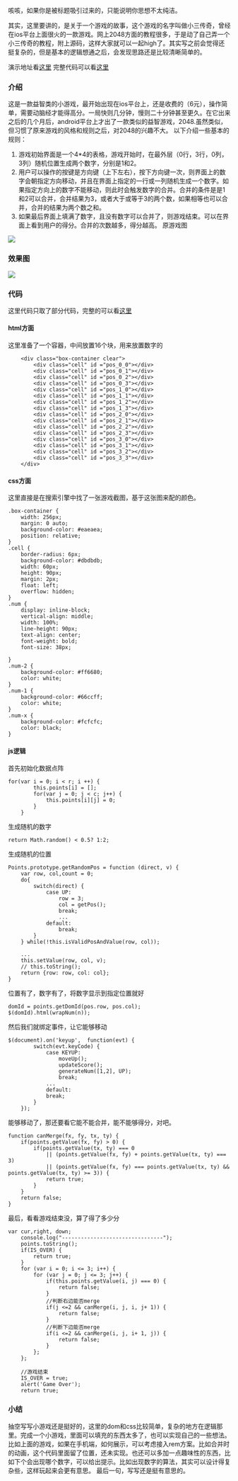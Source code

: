 咳咳，如果你是被标题吸引过来的，只能说明你思想不太纯洁。

其实，这里要讲的，是关于一个游戏的故事，这个游戏的名字叫做小三传奇，曾经在ios平台上面很火的一款游戏。网上2048方面的教程很多，于是动了自己弄一个小三传奇的教程，附上源码，这样大家就可以一起high了。其实写之前会觉得还挺复杂的，但是基本的逻辑想通之后，会发现思路还是比较清晰简单的。

演示地址看[这里](http://jsfiddle.net/ABxx3/201/)
完整代码可以看[这里](https://github.com/moonye6/smallthree)

### 介绍

这是一款益智类的小游戏，最开始出现在ios平台上，还是收费的（6元），操作简单，需要动脑经才能得高分。一局快则几分钟，慢则二十分钟甚至更久。在它出来之后的几个月后，android平台上才出了一款类似的益智游戏，2048.虽然类似，但习惯了原来游戏的风格和规则之后，对2048的兴趣不大。
以下介绍一些基本的规则：
1. 游戏初始界面是一个4*4的表格，游戏开始时，在最外层（0行，3行，0列，3列）随机位置生成两个数字，分别是1和2。
2. 用户可以操作的按键是方向键（上下左右），按下方向键一次，则界面上的数字会朝指定方向移动，并且在界面上指定的一行或一列随机生成一个数字。如果指定方向上的数字不能移动，则此时会触发数字的合并。合并的条件是是1和2可以合并，合并结果为3，或者大于或等于3的两个数，如果相等也可以合并，合并的结果为两个数之和。
3. 如果最后界面上填满了数字，且没有数字可以合并了，则游戏结束。可以在界面上看到用户的得分。合并的次数越多，得分越高。
原游戏图

![](http://7tszky.com1.z0.glb.clouddn.com/FoNgtDdbEHf_fhvfpyXSz4-CrCva)

### 效果图

![](http://7tszky.com1.z0.glb.clouddn.com/Fit-uK6Omqg4oVcPKk_Pp2JCTX3F)

### 代码

这里代码只取了部分代码，完整的可以看[这里](https://github.com/moonye6/smallthree)

#### html方面

这里准备了一个容器，中间放置16个块，用来放置数字的

```
 	<div class="box-container clear">
 		<div class="cell" id ="pos_0_0"></div>
 		<div class="cell" id ="pos_0_1"></div>
 		<div class="cell" id ="pos_0_2"></div>
 		<div class="cell" id ="pos_0_3"></div>
 		<div class="cell" id ="pos_1_0"></div>
 		<div class="cell" id ="pos_1_1"></div>
 		<div class="cell" id ="pos_1_2"></div>
 		<div class="cell" id ="pos_1_3"></div>
 		<div class="cell" id ="pos_2_0"></div>
 		<div class="cell" id ="pos_2_1"></div>
 		<div class="cell" id ="pos_2_2"></div>
 		<div class="cell" id ="pos_2_3"></div>
 		<div class="cell" id ="pos_3_0"></div>
 		<div class="cell" id ="pos_3_1"></div>
 		<div class="cell" id ="pos_3_2"></div>
 		<div class="cell" id ="pos_3_3"></div>
 	</div>
```

#### css方面

这里直接是在搜索引擎中找了一张游戏截图，基于这张图来配的颜色。

```
.box-container {
	width: 256px;
	margin: 0 auto;
	background-color: #eaeaea;
	position: relative;
}
.cell {
	border-radius: 6px;
	background-color: #dbdbdb;
	width: 60px;
	height: 90px;
	margin: 2px;
	float: left;
	overflow: hidden;
}
.num {
	display: inline-block;
	vertical-align: middle;
	width: 100%;
	line-height: 90px;
	text-align: center;
	font-weight: bold;
	font-size: 38px;

}
.num-2 {
	background-color: #ff6680;
	color: white;
}
.num-1 {
	background-color: #66ccff;
	color: white;
}
.num-x {
	background-color: #fcfcfc;
	color: black;
}
```

#### js逻辑

首先初始化数据点阵

```
for(var i = 0; i < r; i ++) {
		this.points[i] = [];
		for(var j = 0; j < c; j++) {
			this.points[i][j] = 0;
		}
	}
```

生成随机的数字

```
return Math.random() < 0.5? 1:2;
```

生成随机的位置

```
Points.prototype.getRandomPos = function (direct, v) {
	var row, col,count = 0;
	do{
		switch(direct) {
			case UP:
				row = 3;
				col = getPos();
				break;
				...
			default:
				break;
		}
	} while(!this.isValidPosAndValue(row, col));

	...
	this.setValue(row, col, v);
	// this.toString();
	return {row: row, col: col};	
}
```

位置有了，数字有了，将数字显示到指定位置就好

```
domId = points.getDomId(pos.row, pos.col);
$(domId).html(wrapNum(n));
```

然后我们就绑定事件，让它能够移动

```
$(document).on('keyup',  function(evt) {
		switch(evt.keyCode) {
			case KEYUP:
				moveUp();
				updateScore();
				generateNum([1,2], UP);
				break;
			...
			default:
			break;
		}
	});
```

能够移动了，那还要看它能不能合并，能不能够得分，对吧。

```
function canMerge(fx, fy, tx, ty) {
	if(points.getValue(fx, fy) > 0) {
		if(points.getValue(tx, ty) === 0 
			|| (points.getValue(fx, fy) + points.getValue(tx, ty) === 3) 
			|| (points.getValue(fx, fy) === points.getValue(tx, ty) && points.getValue(tx, ty) >= 3)) {
			return true;
		}
	}
	return false;
}
```

最后，看看游戏结束没，算了得了多少分

```
var cur,right, down;
	console.log("--------------------------------");
	points.toString();
	if(IS_OVER) {
		return true;
	}
	for (var i = 0; i <= 3; i++) {
		for (var j = 0; j <= 3; j++) {
			if(this.points.getValue(i, j) === 0) {
				return false;
			}
			//判断右边能否merge
			if(j <=2 && canMerge(i, j, i, j+ 1)) {
				return false;
			}
			//判断下边能否merge
			if(i <=2 && canMerge(i, j, i+ 1, j)) {
				return false;
			}
		};
	};

	//游戏结束
	IS_OVER = true;
	alert('Game Over');
	return true;
```

### 小结

抽空写写小游戏还是挺好的，这里的dom和css比较简单，复杂的地方在逻辑那里。完成一个小游戏，里面可以填充的东西太多了，也可以实现自己的一些想法。
比如上面的游戏，如果在手机端，如何展示，可以考虑接入rem方案。比如合并时的动画，这个代码里面留了位置，还未实现。也还可以多加一点趣味性的东西，比如下个会出现哪个数字，可以给出提示。比如出现数字的算法，其实可以设计得复杂些，这样玩起来会更有意思。
最后一句，写写还是挺有意思的。

